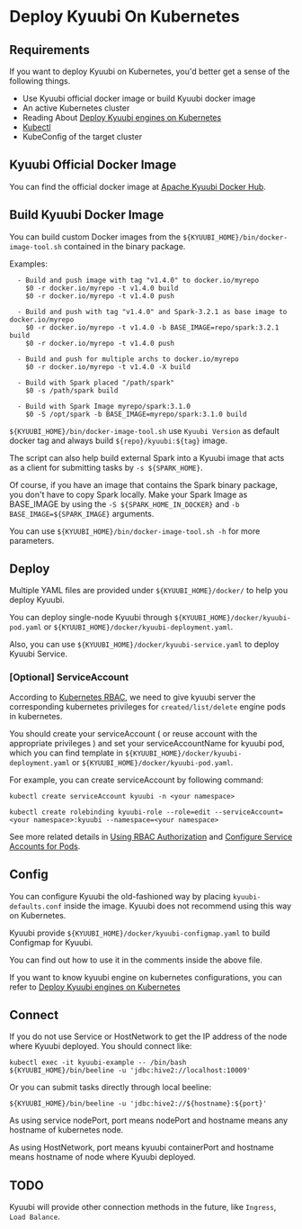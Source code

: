<!--
- Licensed to the Apache Software Foundation (ASF) under one or more
- contributor license agreements.  See the NOTICE file distributed with
- this work for additional information regarding copyright ownership.
- The ASF licenses this file to You under the Apache License, Version 2.0
- (the "License"); you may not use this file except in compliance with
- the License.  You may obtain a copy of the License at
-
-   http://www.apache.org/licenses/LICENSE-2.0
-
- Unless required by applicable law or agreed to in writing, software
- distributed under the License is distributed on an "AS IS" BASIS,
- WITHOUT WARRANTIES OR CONDITIONS OF ANY KIND, either express or implied.
- See the License for the specific language governing permissions and
- limitations under the License.
-->

# Deploy Kyuubi On Kubernetes

## Requirements

If you want to deploy Kyuubi on Kubernetes, you'd better get a sense of the following things.

* Use Kyuubi official docker image or build Kyuubi docker image
* An active Kubernetes cluster
* Reading About [Deploy Kyuubi engines on Kubernetes](engine_on_kubernetes.md)
* [Kubectl](https://kubernetes.io/docs/reference/kubectl/overview/)
* KubeConfig of the target cluster

## Kyuubi Official Docker Image

You can find the official docker image at [Apache Kyuubi Docker Hub](https://registry.hub.docker.com/r/apache/kyuubi).

## Build Kyuubi Docker Image

You can build custom Docker images from the `${KYUUBI_HOME}/bin/docker-image-tool.sh` contained in the binary package.

Examples:

```shell
  - Build and push image with tag "v1.4.0" to docker.io/myrepo
    $0 -r docker.io/myrepo -t v1.4.0 build
    $0 -r docker.io/myrepo -t v1.4.0 push

  - Build and push with tag "v1.4.0" and Spark-3.2.1 as base image to docker.io/myrepo
    $0 -r docker.io/myrepo -t v1.4.0 -b BASE_IMAGE=repo/spark:3.2.1 build
    $0 -r docker.io/myrepo -t v1.4.0 push

  - Build and push for multiple archs to docker.io/myrepo
    $0 -r docker.io/myrepo -t v1.4.0 -X build

  - Build with Spark placed "/path/spark"
    $0 -s /path/spark build
    
  - Build with Spark Image myrepo/spark:3.1.0
    $0 -S /opt/spark -b BASE_IMAGE=myrepo/spark:3.1.0 build
```

`${KYUUBI_HOME}/bin/docker-image-tool.sh` use `Kyuubi Version` as default docker tag and always build `${repo}/kyuubi:${tag}` image.

The script can also help build external Spark into a Kyuubi image that acts as a client for submitting tasks by `-s ${SPARK_HOME}`.

Of course, if you have an image that contains the Spark binary package, you don't have to copy Spark locally. Make your Spark Image as BASE_IMAGE by using the `-S ${SPARK_HOME_IN_DOCKER}` and `-b BASE_IMAGE=${SPARK_IMAGE}` arguments.

You can use `${KYUUBI_HOME}/bin/docker-image-tool.sh -h` for more parameters.

## Deploy

Multiple YAML files are provided under `${KYUUBI_HOME}/docker/` to help you deploy Kyuubi.

You can deploy single-node Kyuubi through `${KYUUBI_HOME}/docker/kyuubi-pod.yaml` or `${KYUUBI_HOME}/docker/kyuubi-deployment.yaml`.

Also, you can use `${KYUUBI_HOME}/docker/kyuubi-service.yaml` to deploy Kyuubi Service.

### [Optional] ServiceAccount

According to [Kubernetes RBAC](https://kubernetes.io/docs/reference/access-authn-authz/rbac/), we need to give kyuubi server the corresponding kubernetes privileges for `created/list/delete` engine pods in kubernetes.

You should create your serviceAccount ( or reuse account with the appropriate privileges ) and set your serviceAccountName for kyuubi pod, which you can find template in `${KYUUBI_HOME}/docker/kyuubi-deployment.yaml` or `${KYUUBI_HOME}/docker/kyuubi-pod.yaml`.

For example, you can create serviceAccount by following command:

```shell
kubectl create serviceAccount kyuubi -n <your namespace>

kubectl create rolebinding kyuubi-role --role=edit --serviceAccount=<your namespace>:kyuubi --namespace=<your namespace>
```

See more related details in [Using RBAC Authorization](https://kubernetes.io/docs/reference/access-authn-authz/rbac/) and [Configure Service Accounts for Pods](https://kubernetes.io/docs/tasks/configure-pod-container/configure-service-account/).

## Config

You can configure Kyuubi the old-fashioned way by placing `kyuubi-defaults.conf` inside the image. Kyuubi does not recommend using this way on Kubernetes.

Kyuubi provide `${KYUUBI_HOME}/docker/kyuubi-configmap.yaml` to build Configmap for Kyuubi.

You can find out how to use it in the comments inside the above file.

If you want to know kyuubi engine on kubernetes configurations, you can refer to [Deploy Kyuubi engines on Kubernetes](engine_on_kubernetes.md)

## Connect

If you do not use Service or HostNetwork to get the IP address of the node where Kyuubi deployed.
You should connect like:

```shell
kubectl exec -it kyuubi-example -- /bin/bash
${KYUUBI_HOME}/bin/beeline -u 'jdbc:hive2://localhost:10009'
```

Or you can submit tasks directly through local beeline:

```shell
${KYUUBI_HOME}/bin/beeline -u 'jdbc:hive2://${hostname}:${port}'
```

As using service nodePort, port means nodePort and hostname means any hostname of kubernetes node.

As using HostNetwork, port means kyuubi containerPort and hostname means hostname of node where Kyuubi deployed.

## TODO

Kyuubi will provide other connection methods in the future, like `Ingress`, `Load Balance`.
